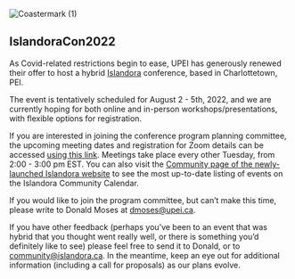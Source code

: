 ![Coastermark (1)](https://user-images.githubusercontent.com/467898/157457422-77c88b07-338c-4451-913c-179e133fa01d.png)

## IslandoraCon2022

As Covid-related restrictions begin to ease, UPEI has generously renewed their offer to host a hybrid [Islandora](https://www.islandora.ca/) conference, based in Charlottetown, PEI. 

The event is tentatively scheduled for August 2 - 5th, 2022, and we are currently hoping for both online and in-person workshops/presentations, with flexible options for registration.

If you are interested in joining the conference program planning committee, the upcoming meeting dates and registration for Zoom details can be accessed [using this link](https://us02web.zoom.us/meeting/register/tZElfu2hqTorGNYDda4sqCQyeSPLUbsCd-E9). Meetings take place every other Tuesday, from 2:00 - 3:00 pm EST. You can also visit the [Community page of the newly-launched Islandora website](https://www.islandora.ca/community) to see the most up-to-date listing of events on the Islandora Community Calendar.

If you would like to join the program committee, but can’t make this time, please write to Donald Moses at dmoses@upei.ca. 

If you have other feedback (perhaps you’ve been to an event that was hybrid that you thought went really well, or there is something you’d definitely like to see) please feel free to send it to Donald, or to community@islandora.ca. In the meantime, keep an eye out for additional information (including a call for proposals) as our plans evolve.
